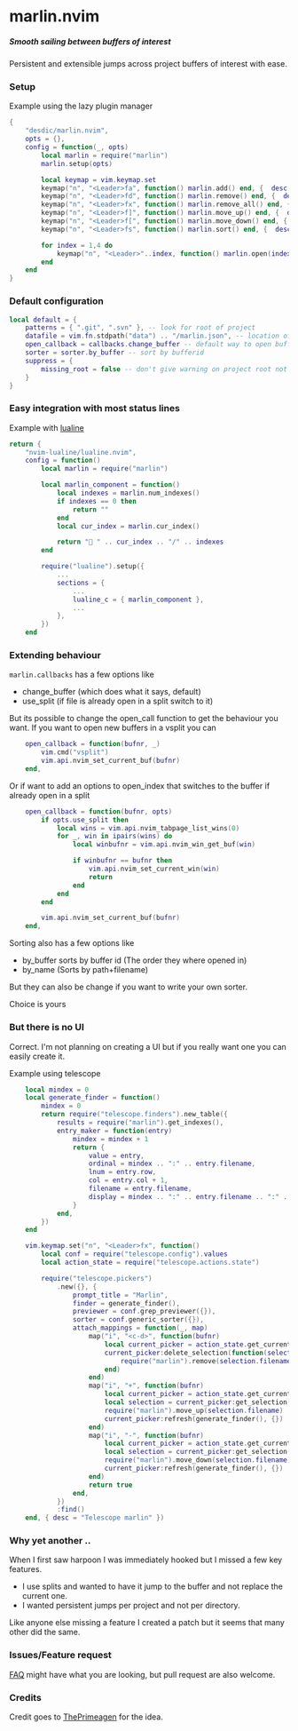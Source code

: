 # marlin.nvim
##### Smooth sailing between buffers of interest

Persistent and extensible jumps across project buffers of interest with ease.

### Setup

Example using the lazy plugin manager

```lua
{
    "desdic/marlin.nvim",
    opts = {},
    config = function(_, opts)
        local marlin = require("marlin")
        marlin.setup(opts)

        local keymap = vim.keymap.set
        keymap("n", "<Leader>fa", function() marlin.add() end, {  desc = "add file" })
        keymap("n", "<Leader>fd", function() marlin.remove() end, {  desc = "remove file" })
        keymap("n", "<Leader>fx", function() marlin.remove_all() end, {  desc = "remove all for current project" })
        keymap("n", "<Leader>f]", function() marlin.move_up() end, {  desc = "move up" })
        keymap("n", "<Leader>f[", function() marlin.move_down() end, {  desc = "move down" })
        keymap("n", "<Leader>fs", function() marlin.sort() end, {  desc = "sort" })

        for index = 1,4 do
            keymap("n", "<Leader>"..index, function() marlin.open(index) end, {  desc = "goto "..index })
        end
    end
}
```

### Default configuration

```lua
local default = {
    patterns = { ".git", ".svn" }, -- look for root of project
    datafile = vim.fn.stdpath("data") .. "/marlin.json", -- location of data file
    open_callback = callbacks.change_buffer -- default way to open buffer
    sorter = sorter.by_buffer -- sort by bufferid
    suppress = {
        missing_root = false -- don't give warning on project root not found
    }
}
```

### Easy integration with most status lines

Example with [lualine](https://github.com/nvim-lualine/lualine.nvim)

```lua
return {
    "nvim-lualine/lualine.nvim",
    config = function()
        local marlin = require("marlin")

        local marlin_component = function()
            local indexes = marlin.num_indexes()
            if indexes == 0 then
                return ""
            end
            local cur_index = marlin.cur_index()

            return " " .. cur_index .. "/" .. indexes
        end

        require("lualine").setup({
            ...
            sections = {
                ...
                lualine_c = { marlin_component },
                ...
            },
        })
    end
```

### Extending behaviour

`marlin.callbacks` has a few options like

- change_buffer (which does what it says, default)
- use_split (if file is already open in a split switch to it)

But its possible to change the open_call function to get the behaviour you want. If you want to open new buffers in a vsplit you can

```lua
    open_callback = function(bufnr, _)
        vim.cmd("vsplit")
        vim.api.nvim_set_current_buf(bufnr)
    end,
```

Or if want to add an options to open_index that switches to the buffer if already open in a split

```lua
    open_callback = function(bufnr, opts)
        if opts.use_split then
            local wins = vim.api.nvim_tabpage_list_wins(0)
            for _, win in ipairs(wins) do
                local winbufnr = vim.api.nvim_win_get_buf(win)

                if winbufnr == bufnr then
                    vim.api.nvim_set_current_win(win)
                    return
                end
            end
        end

        vim.api.nvim_set_current_buf(bufnr)
    end,
```

Sorting also has a few options like

- by_buffer sorts by buffer id (The order they where opened in)
- by_name (Sorts by path+filename)

But they can also be change if you want to write your own sorter.

Choice is yours

### But there is no UI

Correct. I'm not planning on creating a UI but if you really want one you can easily create it.

Example using telescope

```lua
    local mindex = 0
    local generate_finder = function()
        mindex = 0
        return require("telescope.finders").new_table({
            results = require("marlin").get_indexes(),
            entry_maker = function(entry)
                mindex = mindex + 1
                return {
                    value = entry,
                    ordinal = mindex .. ":" .. entry.filename,
                    lnum = entry.row,
                    col = entry.col + 1,
                    filename = entry.filename,
                    display = mindex .. ":" .. entry.filename .. ":" .. entry.row .. ":" .. entry.col,
                }
            end,
        })
    end

    vim.keymap.set("n", "<Leader>fx", function()
        local conf = require("telescope.config").values
        local action_state = require("telescope.actions.state")

        require("telescope.pickers")
            .new({}, {
                prompt_title = "Marlin",
                finder = generate_finder(),
                previewer = conf.grep_previewer({}),
                sorter = conf.generic_sorter({}),
                attach_mappings = function(_, map)
                    map("i", "<c-d>", function(bufnr)
                        local current_picker = action_state.get_current_picker(bufnr)
                        current_picker:delete_selection(function(selection)
                            require("marlin").remove(selection.filename)
                        end)
                    end)
                    map("i", "+", function(bufnr)
                        local current_picker = action_state.get_current_picker(bufnr)
                        local selection = current_picker:get_selection()
                        require("marlin").move_up(selection.filename)
                        current_picker:refresh(generate_finder(), {})
                    end)
                    map("i", "-", function(bufnr)
                        local current_picker = action_state.get_current_picker(bufnr)
                        local selection = current_picker:get_selection()
                        require("marlin").move_down(selection.filename)
                        current_picker:refresh(generate_finder(), {})
                    end)
                    return true
                end,
            })
            :find()
    end, { desc = "Telescope marlin" })
```

### Why yet another ..

When I first saw harpoon I was immediately hooked but I missed a few key features.

 - I use splits and wanted to have it jump to the buffer and not replace the current one.
 - I wanted persistent jumps per project and not per directory.

Like anyone else missing a feature I created a patch but it seems that many other did the same.

### Issues/Feature request

[FAQ](FAQ.md) might have what you are looking, but pull request are also welcome.

### Credits

Credit goes to [ThePrimeagen](https://github.com/ThePrimeagen/harpoon/) for the idea.
